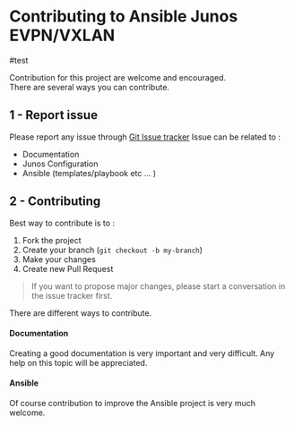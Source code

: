 # Contributing to Ansible Junos EVPN/VXLAN
#test

Contribution for this project are welcome and encouraged.  
There are several ways you can contribute.

## 1 - Report issue
Please report any issue through [Git Issue tracker](https://github.com/JNPRAutomate/ansible-junos-evpn-vxlan/issues)
Issue can be related to :
 - Documentation
 - Junos Configuration
 - Ansible (templates/playbook etc ... )

## 2 - Contributing

Best way to contribute is to :
1. Fork the project
2. Create your branch (`git checkout -b my-branch`)
3. Make your changes
4. Create new Pull Request

> If you want to propose major changes, please start a conversation in the issue tracker first.

There are different ways to contribute.

#### Documentation

Creating a good documentation is very important and very difficult.
Any help on this topic will be appreciated.

#### Ansible

Of course contribution to improve the Ansible project is very much welcome.  
